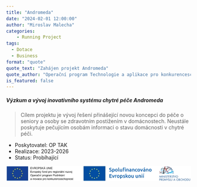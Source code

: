```yaml
---
title: "Andromeda"
date: "2024-02-01 12:00:00"
author: "Miroslav Malecha"
categories:
    - Running Project
tags:
  - Dotace
  - Business
format: "quote"
quote_text: "Zahájen projekt Andromeda"
quote_author: "Operační program Technologie a aplikace pro konkurenceschopnost"
is_featured: false
---
```

##### Výzkum a vývoj inovativního systému chytré péče Andromeda

> Cílem projektu je vývoj řešení přinášející novou koncepci do péče o seniory a osoby
> se zdravotním postižením v domácnostech. Neustále poskytuje pečujícím osobám informaci
> o stavu domácnosti v chytré péči.

* Poskytovatel: OP TAK
* Realizace: 2023-2026
* Status: Probíhající

![OP TAK](../images/blog/andromeda.png "OP TAK")
